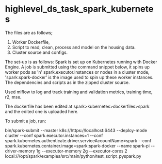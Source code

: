 # highlevel_ds_task_spark_kubernetes

The files are as follows; 

1. Worker Dockerfile, 
2. Script to read, clean, process and model on the housing data.
3. Cluster source and configs.

The set-up is as follows: Spark is set up on Kubernetes running with Docker Engine. A job is submitted using the command snippet below, it spins up worker pods as 'n' spark.executor.instances or nodes in a cluster mode, 'spark:spark-docker' is the image used to spin up these worker instances. The dependencies and scripts as in the zipped cluster source.

Used mlflow to log and track training and validation metrics, training time, r2, mse.  

The dockerfile has been edited at spark>kubernetes>dockerfiles>spark and the edited one is uploaded here.

To submit a job, run: 

bin/spark-submit  --master k8s://https://localhost:6443 --deploy-mode cluster --conf spark.executor.instances=1      --conf spark.kubernetes.authenticate.driver.serviceAccountName=spark      --conf spark.kubernetes.container.image=spark:spark-docker --name spark-pi --driver-memory 1g --executor-memory 2g --executor-cores 2 local:///opt/spark/examples/src/main/python/test_script_pyspark.py

